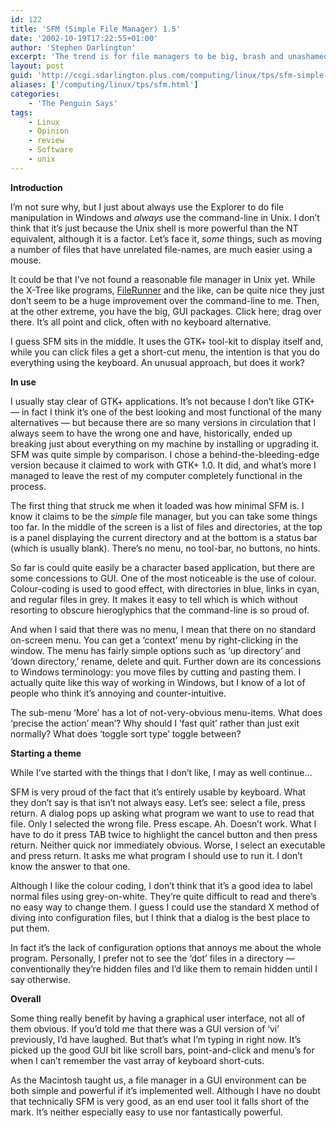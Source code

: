 ```yaml
---
id: 122
title: 'SFM (Simple File Manager) 1.5'
date: '2002-10-19T17:22:55+01:00'
author: 'Stephen Darlington'
excerpt: 'The trend is for file managers to be big, brash and unashamedly GUI. SFM, the Simple File Manger, shows that they don''t have to be. Stephen Darlington investigates. '
layout: post
guid: 'http://ccgi.sdarlington.plus.com/computing/linux/tps/sfm-simple-file-manager-15.html'
aliases: ['/computing/linux/tps/sfm.html']
categories:
    - 'The Penguin Says'
tags:
    - Linux
    - Opinion
    - review
    - Software
    - unix
---
```


**Introduction**

I’m not sure why, but I just about always use the Explorer to do file manipulation in Windows and *always* use the command-line in Unix. I don’t think that it’s just because the Unix shell is more powerful than the NT equivalent, although it is a factor. Let’s face it, *some* things, such as moving a number of files that have unrelated file-names, are much easier using a mouse.

It could be that I’ve not found a reasonable file manager in Unix yet. While the X-Tree like programs, [FileRunner](/computing/linux/tps/filerunner25.html) and the like, can be quite nice they just don’t seem to be a huge improvement over the command-line to me. Then, at the other extreme, you have the big, GUI packages. Click here; drag over there. It’s all point and click, often with no keyboard alternative.

I guess SFM sits in the middle. It uses the GTK+ tool-kit to display itself and, while you can click files a get a short-cut menu, the intention is that you do everything using the keyboard. An unusual approach, but does it work?

**In use**

I usually stay clear of GTK+ applications. It’s not because I don’t like GTK+ — in fact I think it’s one of the best looking and most functional of the many alternatives — but because there are so many versions in circulation that I always seem to have the wrong one and have, historically, ended up breaking just about everything on my machine by installing or upgrading it. SFM was quite simple by comparison. I chose a behind-the-bleeding-edge version because it claimed to work with GTK+ 1.0. It did, and what’s more I managed to leave the rest of my computer completely functional in the process.

The first thing that struck me when it loaded was how minimal SFM is. I know it claims to be the *simple* file manager, but you can take some things too far. In the middle of the screen is a list of files and directories, at the top is a panel displaying the current directory and at the bottom is a status bar (which is usually blank). There’s no menu, no tool-bar, no buttons, no hints.

So far is could quite easily be a character based application, but there are some concessions to GUI. One of the most noticeable is the use of colour. Colour-coding is used to good effect, with directories in blue, links in cyan, and regular files in grey. It makes it easy to tell which is which without resorting to obscure hieroglyphics that the command-line is so proud of.

And when I said that there was no menu, I mean that there on no standard on-screen menu. You can get a ‘context’ menu by right-clicking in the window. The menu has fairly simple options such as ‘up directory’ and ‘down directory,’ rename, delete and quit. Further down are its concessions to Windows terminology: you move files by cutting and pasting them. I actually quite like this way of working in Windows, but I know of a lot of people who think it’s annoying and counter-intuitive.

The sub-menu ‘More’ has a lot of not-very-obvious menu-items. What does ‘precise the action’ mean’? Why should I ‘fast quit’ rather than just exit normally? What does ‘toggle sort type’ toggle between?

**Starting a theme**

While I’ve started with the things that I don’t like, I may as well continue…

SFM is very proud of the fact that it’s entirely usable by keyboard. What they don’t say is that isn’t not always easy. Let’s see: select a file, press return. A dialog pops up asking what program we want to use to read that file. Only I selected the wrong file. Press escape. Ah. Doesn’t work. What I have to do it press TAB twice to highlight the cancel button and then press return. Neither quick nor immediately obvious. Worse, I select an executable and press return. It asks me what program I should use to run it. I don’t know the answer to that one.

Although I like the colour coding, I don’t think that it’s a good idea to label normal files using grey-on-white. They’re quite difficult to read and there’s no easy way to change them. I guess I could use the standard X method of diving into configuration files, but I think that a dialog is the best place to put them.

In fact it’s the lack of configuration options that annoys me about the whole program. Personally, I prefer not to see the ‘dot’ files in a directory — conventionally they’re hidden files and I’d like them to remain hidden until I say otherwise.

**Overall**

Some thing really benefit by having a graphical user interface, not all of them obvious. If you’d told me that there was a GUI version of ‘vi’ previously, I’d have laughed. But that’s what I’m typing in right now. It’s picked up the good GUI bit like scroll bars, point-and-click and menu’s for when I can’t remember the vast array of keyboard short-cuts.

As the Macintosh taught us, a file manager in a GUI environment can be both simple and powerful if it’s implemented well. Although I have no doubt that technically SFM is very good, as an end user tool it falls short of the mark. It’s neither especially easy to use nor fantastically powerful.